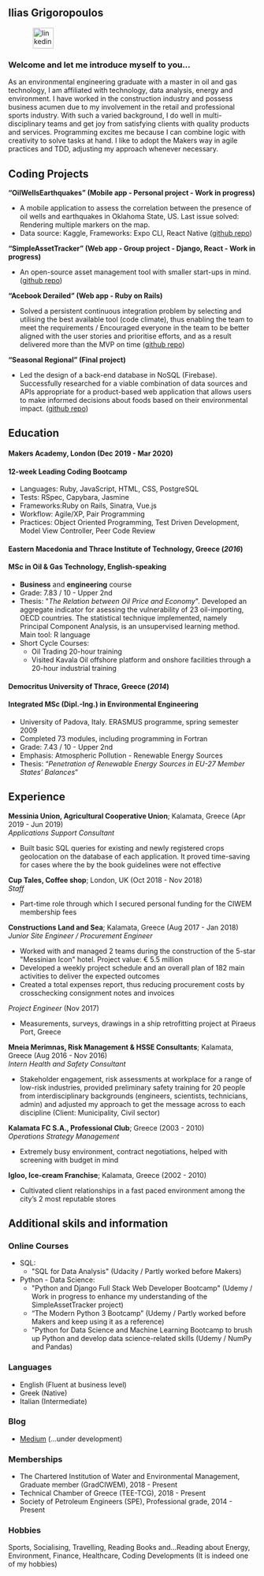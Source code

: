 ## Ilias Grigoropoulos

<p align="left">
  <a href="https://www.linkedin.com/in/iliasgrigoro/" rel="nofollow noreferrer">
   <img src="https://www.iconfinder.com/data/icons/free-social-icons/67/linkedin_circle_color-512.png" alt="linkedin" hspace="50" height="42" width="42"></a>
</p>

### Welcome and let me introduce myself to you...

As an environmental engineering graduate with a master in oil and gas technology, I am affiliated with technology, data analysis, energy and environment. I have worked in the construction industry and possess business acumen due to my involvement in the retail and professional sports industry. With such a varied background, I do well in multi-disciplinary teams and get joy from satisfying clients with quality products and services. Programming excites me because I can combine logic with creativity to solve tasks at hand. I like to adopt the Makers way in agile practices and TDD, adjusting my approach whenever necessary.

## Coding Projects

**“OilWellsEarthquakes” (Mobile app - Personal project - Work in progress)**
- A mobile application to assess the correlation between the presence of oil wells and earthquakes in Oklahoma State, US. Last issue solved: Rendering multiple markers on the map.
- Data source: Kaggle, Frameworks: Expo CLI, React Native ([github repo](https://github.com/IliasMariosG/OilWellsEarthquakes))

**“SimpleAssetTracker” (Web app - Group project - Django, React - Work in progress)**
- An open-source asset management tool with smaller start-ups in mind. ([github repo](https://github.com/makersacademy/simpleassettracker))

**“Acebook Derailed” (Web app - Ruby on Rails)**
- Solved a persistent continuous integration problem by selecting and utilising the best available tool (code climate), thus enabling the team to meet the requirements / Encouraged everyone in the team to be better aligned with the user stories and  prioritise efforts, and as a result delivered more than the MVP on time ([github repo](https://github.com/IliasMariosG/acebook-derailed))

**“Seasonal Regional” (Final project)**
- Led the design of a back-end database in NoSQL (Firebase). Successfully researched for a viable combination of data sources and APIs appropriate for a product-based web application that allows users to make informed decisions about foods based on their environmental impact. ([github repo](https://github.com/IliasMariosG/seasonal-and-regional))

## Education

#### Makers Academy, London (Dec 2019 - Mar 2020)

#### 12-week Leading Coding Bootcamp
- Languages: Ruby, JavaScript, HTML, CSS, PostgreSQL
- Tests: RSpec, Capybara, Jasmine
- Frameworks:Ruby on Rails, Sinatra, Vue.js
- Workflow: Agile/XP, Pair Programming
- Practices: Object Oriented Programming, Test Driven Development, Model View Controller, Peer Code Review

#### Eastern Macedonia and Thrace Institute of Technology, Greece (*2016*)

#### MSc in Oil & Gas Technology, English-speaking
- **Business** and **engineering** course
- Grade: 7.83 / 10 - Upper 2nd
- Thesis: "*The Relation between Oil Price and Economy*". Developed an aggregate indicator for asessing the vulnerability of 23 oil-importing, OECD countries. The statistical technique implemented, namely Principal Component Analysis, is an unsupervised learning method. Main tool: R language
- Short Cycle Courses:
  - Oil Trading 20-hour training
  - Visited Kavala Oil offshore platform and onshore facilities through a 20-hour industrial training

#### Democritus University of Thrace, Greece (*2014*)

#### Integrated MSc (Dipl.-Ing.) in Environmental Engineering
- University of Padova, Italy. ERASMUS programme, spring semester 2009
- Completed 73 modules, including programming in Fortran
- Grade: 7.43 / 10 - Upper 2nd
- Emphasis: Atmospheric Pollution - Renewable Energy Sources
- Thesis: “*Penetration of Renewable Energy Sources in EU-27 Member States’ Balances*”

## Experience

**Messinia Union, Agricultural Cooperative Union**; Kalamata, Greece (Apr 2019 - Jun 2019)    
*Applications Support Consultant*  
- Built basic SQL queries for existing and newly registered crops geolocation on the database of each application. It proved time-saving for cases where the by the book guidelines were not effective

**Cup Tales, Coffee shop**; London, UK (Oct 2018 - Nov 2018)    
*Staff*
- Part-time role through which I secured personal funding for the CIWEM membership fees

**Constructions Land and Sea**; Kalamata, Greece (Aug 2017 - Jan 2018)   
*Junior Site Engineer / Procurement Engineer*  
- Worked with and managed 2 teams during the construction of the 5-star "Messinian Icon" hotel. Project value: € 5.5 million
- Developed a weekly project schedule and an overall plan of 182 main activities to deliver the expected outcomes
- Created a total expenses report, thus reducing procurement costs by crosschecking consignment notes and invoices

*Project Engineer* (Nov 2017)
- Measurements, surveys, drawings in a ship retrofitting project at Piraeus Port, Greece

**Mneia Merimnas, Risk Management & HSSE Consultants**; Kalamata, Greece (Aug 2016 - Nov 2016)    
*Intern Health and Safety Consultant*
- Stakeholder engagement, risk assessments at workplace for a range of low-risk industries, provided preliminary safety training for 20 people from interdisciplinary backgrounds (engineers, scientists, technicians, admin) and adjusted my approach to get the message across to each discipline (Client: Municipality, Civil sector)

**Kalamata FC S.A., Professional Club**; Greece (2003 - 2010)    
*Operations Strategy Management*
- Extremely busy environment, contract negotiations, helped with screening with budget in mind

**Igloo, Ice-cream Franchise**; Kalamata, Greece (2002 - 2010)
- Cultivated client relationships in a fast paced environment among the city’s 2 most reputable stores

## Additional skils and information
### Online Courses
- SQL:
  - "SQL for Data Analysis" (Udacity / Partly worked before Makers)
- Python - Data Science:
  - "Python and Django Full Stack Web Developer Bootcamp" (Udemy / Work in progress to enhance my understanding of the SimpleAssetTracker project)
  - “The Modern Python 3 Bootcamp” (Udemy / Partly worked before Makers and keep using it as a reference)
  - "Python for Data Science and Machine Learning Bootcamp to brush up Python and develop data science-related skills (Udemy / NumPy and Pandas)

### Languages
- English (Fluent at business level)
- Greek (Native)
- Italian (Intermediate)

### Blog
- [Medium](https://medium.com/@ilias_grigorop2) (...under development)

### Memberships
- The Chartered Institution of Water and Environmental Management, Graduate member (GradCIWEM), 2018 - Present
- Technical Chamber of Greece (TEE-TCG), 2018 - Present
- Society of Petroleum Engineers (SPE), Professional grade, 2014 - Present

### Hobbies

Sports, Socialising, Travelling, Reading Books and...Reading about Energy, Environment, Finance, Healthcare, Coding Developments (It is indeed one of my hobbies)
